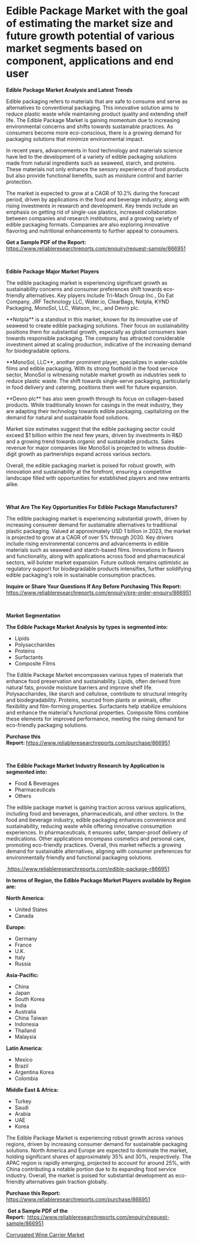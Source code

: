 <p><h1>Edible Package Market with the goal of estimating the market size and future growth potential of various market segments based on component, applications and end user</h1></p><p><strong>Edible Package Market Analysis and Latest Trends</strong></p>
<p><p>Edible packaging refers to materials that are safe to consume and serve as alternatives to conventional packaging. This innovative solution aims to reduce plastic waste while maintaining product quality and extending shelf life. The Edible Package Market is gaining momentum due to increasing environmental concerns and shifts towards sustainable practices. As consumers become more eco-conscious, there is a growing demand for packaging solutions that minimize environmental impact.</p><p>In recent years, advancements in food technology and materials science have led to the development of a variety of edible packaging solutions made from natural ingredients such as seaweed, starch, and proteins. These materials not only enhance the sensory experience of food products but also provide functional benefits, such as moisture control and barrier protection.</p><p>The market is expected to grow at a CAGR of 10.2% during the forecast period, driven by applications in the food and beverage industry, along with rising investments in research and development. Key trends include an emphasis on getting rid of single-use plastics, increased collaboration between companies and research institutions, and a growing variety of edible packaging formats. Companies are also exploring innovative flavoring and nutritional enhancements to further appeal to consumers.</p></p>
<p><strong>Get a Sample PDF of the Report:&nbsp;</strong> <a href="https://www.reliableresearchreports.com/enquiry/request-sample/866951?utm_campaign=3090&utm_medium=2&utm_source=Github&utm_content=ia&utm_term=08032025&utm_id=edible-package">https://www.reliableresearchreports.com/enquiry/request-sample/866951</a></p>
<p>&nbsp;</p>
<p><strong>Edible Package Major Market Players</strong></p>
<p><p>The edible packaging market is experiencing significant growth as sustainability concerns and consumer preferences shift towards eco-friendly alternatives. Key players include Tri-Mach Group Inc., Do Eat Company, JRF Technology LLC, Water.io, ClearBags, Notpla, KYND Packaging, MonoSol, LLC, Watson, Inc., and Devro plc.</p><p>**Notpla** is a standout in this market, known for its innovative use of seaweed to create edible packaging solutions. Their focus on sustainability positions them for substantial growth, especially as global consumers lean towards responsible packaging. The company has attracted considerable investment aimed at scaling production, indicative of the increasing demand for biodegradable options.</p><p>**MonoSol, LLC**, another prominent player, specializes in water-soluble films and edible packaging. With its strong foothold in the food service sector, MonoSol is witnessing notable market growth as industries seek to reduce plastic waste. The shift towards single-serve packaging, particularly in food delivery and catering, positions them well for future expansion.</p><p>**Devro plc** has also seen growth through its focus on collagen-based products. While traditionally known for casings in the meat industry, they are adapting their technology towards edible packaging, capitalizing on the demand for natural and sustainable food solutions.</p><p>Market size estimates suggest that the edible packaging sector could exceed $1 billion within the next few years, driven by investments in R&D and a growing trend towards organic and sustainable products. Sales revenue for major companies like MonoSol is projected to witness double-digit growth as partnerships expand across various sectors. </p><p>Overall, the edible packaging market is poised for robust growth, with innovation and sustainability at the forefront, ensuring a competitive landscape filled with opportunities for established players and new entrants alike.</p></p>
<p>&nbsp;</p>
<p><strong>What Are The Key Opportunities For Edible Package Manufacturers?</strong></p>
<p><p>The edible packaging market is experiencing substantial growth, driven by increasing consumer demand for sustainable alternatives to traditional plastic packaging. Valued at approximately USD 1 billion in 2023, the market is projected to grow at a CAGR of over 5% through 2030. Key drivers include rising environmental concerns and advancements in edible materials such as seaweed and starch-based films. Innovations in flavors and functionality, along with applications across food and pharmaceutical sectors, will bolster market expansion. Future outlook remains optimistic as regulatory support for biodegradable products intensifies, further solidifying edible packaging's role in sustainable consumption practices.</p></p>
<p><strong>Inquire or Share Your Questions If Any Before Purchasing This Report:</strong> <a href="https://www.reliableresearchreports.com/enquiry/pre-order-enquiry/866951?utm_campaign=3090&utm_medium=2&utm_source=Github&utm_content=ia&utm_term=08032025&utm_id=edible-package">https://www.reliableresearchreports.com/enquiry/pre-order-enquiry/866951</a></p>
<p>&nbsp;</p>
<p><strong>Market Segmentation</strong></p>
<p><strong>The Edible Package Market Analysis by types is segmented into:</strong></p>
<p><ul><li>Lipids</li><li>Polysaccharides</li><li>Proteins</li><li>Surfactants</li><li>Composite Films</li></ul></p>
<p><p>The Edible Package Market encompasses various types of materials that enhance food preservation and sustainability. Lipids, often derived from natural fats, provide moisture barriers and improve shelf life. Polysaccharides, like starch and cellulose, contribute to structural integrity and biodegradability. Proteins, sourced from plants or animals, offer flexibility and film-forming properties. Surfactants help stabilize emulsions and enhance the material's functional properties. Composite films combine these elements for improved performance, meeting the rising demand for eco-friendly packaging solutions.</p></p>
<p><strong>Purchase this Report:&nbsp;</strong><a href="https://www.reliableresearchreports.com/purchase/866951?utm_campaign=3090&utm_medium=2&utm_source=Github&utm_content=ia&utm_term=08032025&utm_id=edible-package">https://www.reliableresearchreports.com/purchase/866951</a></p>
<p>&nbsp;</p>
<p><strong>The Edible Package Market Industry Research by Application is segmented into:</strong></p>
<p><ul><li>Food & Beverages</li><li>Pharmaceuticals</li><li>Others</li></ul></p>
<p><p>The edible package market is gaining traction across various applications, including food and beverages, pharmaceuticals, and other sectors. In the food and beverage industry, edible packaging enhances convenience and sustainability, reducing waste while offering innovative consumption experiences. In pharmaceuticals, it ensures safer, tamper-proof delivery of medications. Other applications encompass cosmetics and personal care, promoting eco-friendly practices. Overall, this market reflects a growing demand for sustainable alternatives, aligning with consumer preferences for environmentally friendly and functional packaging solutions.</p></p>
<p><a href="https://www.reliableresearchreports.com/edible-package-r866951?utm_campaign=3090&utm_medium=2&utm_source=Github&utm_content=ia&utm_term=08032025&utm_id=edible-package">&nbsp;https://www.reliableresearchreports.com/edible-package-r866951</a></p>
<p><strong>In terms of Region, the Edible Package Market Players available by Region are:</strong></p>
<p>
    <p> <strong> North America: </strong>
        <ul>
            <li>United States</li>
            <li>Canada</li>
        </ul>
        </p> 
    <p> <strong> Europe: </strong>
        <ul>
            <li>Germany</li>
            <li>France</li>
            <li>U.K.</li>
            <li>Italy</li>
            <li>Russia</li>
        </ul>
        </p> 
    <p> <strong> Asia-Pacific: </strong>
        <ul>
            <li>China</li>
            <li>Japan</li>
            <li>South Korea</li>
            <li>India</li>
            <li>Australia</li>
            <li>China Taiwan</li>
            <li>Indonesia</li>
            <li>Thailand</li>
            <li>Malaysia</li>
        </ul>
        </p> 
    <p> <strong> Latin America: </strong>
        <ul>
            <li>Mexico</li>
            <li>Brazil</li>
            <li>Argentina Korea</li>
            <li>Colombia</li>
        </ul>
        </p> 
    <p> <strong> Middle East & Africa: </strong>
        <ul>
            <li>Turkey</li>
            <li>Saudi</li>
            <li>Arabia</li>
            <li>UAE</li>
            <li>Korea</li>
        </ul>
    </p>
    </p>
<p><p>The Edible Package Market is experiencing robust growth across various regions, driven by increasing consumer demand for sustainable packaging solutions. North America and Europe are expected to dominate the market, holding significant shares of approximately 35% and 30%, respectively. The APAC region is rapidly emerging, projected to account for around 25%, with China contributing a notable portion due to its expanding food service industry. Overall, the market is poised for substantial development as eco-friendly alternatives gain traction globally.</p></p>
<p><strong>Purchase this Report: </strong><a href="https://www.reliableresearchreports.com/purchase/866951?utm_campaign=3090&utm_medium=2&utm_source=Github&utm_content=ia&utm_term=08032025&utm_id=edible-package">https://www.reliableresearchreports.com/purchase/866951</a></p>
<p>&nbsp;<strong>Get a Sample PDF of the Report:&nbsp;&nbsp;</strong><a href="https://www.reliableresearchreports.com/enquiry/request-sample/866951?utm_campaign=3090&utm_medium=2&utm_source=Github&utm_content=ia&utm_term=08032025&utm_id=edible-package">https://www.reliableresearchreports.com/enquiry/request-sample/866951</a></p>
<p><strong></strong></p>
<p><p><a href="https://github.com/elodielamto06/Market-Research-Report-List-1/blob/main/corrugated-wine-carrier-market.md?utm_campaign=3090&utm_medium=2&utm_source=Github&utm_content=ia&utm_term=08032025&utm_id=edible-package">Corrugated Wine Carrier Market</a></p></p>